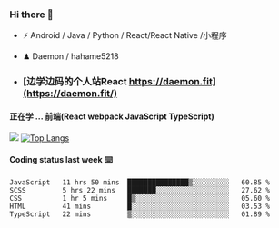 ### Hi there 👋


- ⚡  Android / Java / Python / React/React Native /小程序
- ♟  Daemon / hahame5218  

- ### [边学边码的个人站React https://daemon.fit](https://daemon.fit/)


#### 正在学 ... 前端(React webpack JavaScript TypeScript)   


![](https://github-readme-stats.vercel.app/api?username=Daemon1993)  [![Top Langs](https://github-readme-stats.vercel.app/api/top-langs/?username=Daemon1993)](https://github.com/anuraghazra/github-readme-stats) 



#### Coding status last week ⌨️

<!--START_SECTION:waka-->
```text
JavaScript   11 hrs 50 mins  ███████████████▒░░░░░░░░░   60.85 % 
SCSS         5 hrs 22 mins   ███████░░░░░░░░░░░░░░░░░░   27.62 % 
CSS          1 hr 5 mins     █▒░░░░░░░░░░░░░░░░░░░░░░░   05.60 % 
HTML         41 mins         █░░░░░░░░░░░░░░░░░░░░░░░░   03.53 % 
TypeScript   22 mins         ▒░░░░░░░░░░░░░░░░░░░░░░░░   01.89 % 
```
<!--END_SECTION:waka-->
